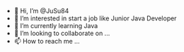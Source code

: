 - 👋 Hi, I’m @JuSu84
- 👀 I’m interested in start a job like Junior Java Developer
- 🌱 I’m currently learning Java
- 💞️ I’m looking to collaborate on ...
- 📫 How to reach me ...

<!---
JuSu84/JuSu84 is a ✨ special ✨ repository because its `README.md` (this file) appears on your GitHub profile.
You can click the Preview link to take a look at your changes.
--->
